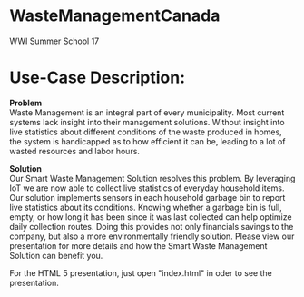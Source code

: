 # WasteManagementCanada
WWI Summer School 17

<h1>Use-Case Description:</h1>
<b>Problem</b> <br>
Waste Management is an integral part of every municipality. Most current systems lack insight into their management solutions. Without insight into live statistics about different conditions of the waste produced in homes, the system is handicapped as to how efficient it can be, leading to a lot of wasted resources and labor hours.

<b>Solution</b> <br>
Our Smart Waste Management Solution resolves this problem. By leveraging IoT we are now able to collect live statistics of everyday household items. Our solution implements sensors in each household garbage bin to report live statistics about its conditions. Knowing whether a garbage bin is full, empty, or how long it has been since it was last collected can help optimize daily collection routes. Doing this provides not only financials savings to the company, but also a more environmentally friendly solution. Please view our presentation for more details and how the Smart Waste Management Solution can benefit you.


For the HTML 5 presentation, just open "index.html" in oder to see the presentation.
